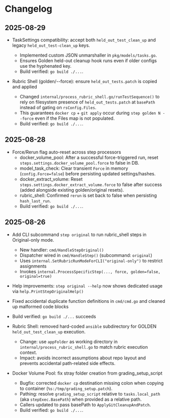 # Changelog

## 2025-08-29

- TaskSettings compatibility: accept both `held_out_test_clean_up` and legacy `held_out_test-clean_up` keys.
  - Implemented custom JSON unmarshaller in `pkg/models/tasks.go`.
  - Ensures Golden held-out cleanup hook runs even if older configs use the hyphenated key.
  - Build verified: `go build ./...`.

- Rubric Shell (golden/--force): ensure `held_out_tests.patch` is copied and applied
  - Changed `internal/process_rubric_shell.go/runTestSequence()` to rely on filesystem presence of `held_out_tests.patch` at `basePath` instead of gating on `rsConfig.Files`.
  - This guarantees `docker cp` + `git apply` occur during `step golden N --force` even if the Files map is not populated.
  - Build verified: `go build ./...`.

## 2025-08-28

- Force/Rerun flag auto-reset across step processors
  - docker_volume_pool: After a successful force-triggered run, reset `steps.settings.docker_volume_pool.force` to false in DB.
  - model_task_check: Clear transient `Force` in memory (`config.Force=false`) before persisting updated settings/hashes.
  - docker_extract_volume: Reset `steps.settings.docker_extract_volume.force` to false after success (added alongside existing golden/original resets).
  - rubric_shell: Confirmed `rerun` is set back to false when persisting `hash_last_run`.
  - Build verified: `go build ./...`.

## 2025-08-26

- Add CLI subcommand `step original` to run rubric_shell steps in Original-only mode.
  - New handler: `cmd/HandleStepOriginal()`
  - Dispatcher wired in `cmd/HandleStep()` (subcommand: `original`)
  - Uses `internal.SetRubricRunModeForCLI("original-only")` to restrict assignments
  - Invokes `internal.ProcessSpecificStep(..., force, golden=false, original=true)`
- Help improvements: `step original --help` now shows dedicated usage via `help.PrintStepOriginalHelp()`
- Fixed accidental duplicate function definitions in `cmd/cmd.go` and cleaned up malformed code blocks
- Build verified: `go build ./...` succeeds

- Rubric Shell: removed hard-coded `ansible` subdirectory for GOLDEN `held_out_test_clean_up` execution.
  - Change: use `appFolder` as working directory in `internal/process_rubric_shell.go` to match rubric execution context.
  - Impact: avoids incorrect assumptions about repo layout and prevents accidental path-related side effects.

- Docker Volume Pool: fix stray folder creation from grading_setup_script
  - Bugfix: corrected `docker cp` destination missing colon when copying to container (`%s:/tmp/grading_setup.patch`).
  - Pathing: resolve `grading_setup_script` relative to `tasks.local_path` (aka `stepExec.BasePath`) when provided as a relative path.
  - Callers updated to pass basePath to `ApplyGitCleanupAndPatch`.
  - Build verified: `go build ./...`.

